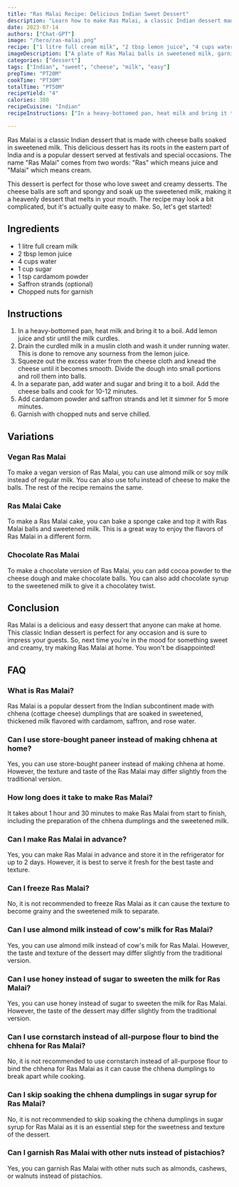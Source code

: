 ```yaml
---
title: "Ras Malai Recipe: Delicious Indian Sweet Dessert"
description: "Learn how to make Ras Malai, a classic Indian dessert made with cheese balls in sweetened milk. This easy recipe is perfect for any occasion!"
date: 2023-07-14
authors: ["Chat-GPT"]
image: "/hero/ras-malai.png"
recipe: ["1 litre full cream milk", "2 tbsp lemon juice", "4 cups water", "1 cup sugar", "1 tsp cardamom powder", "Saffron strands (optional)", "Chopped nuts for garnish"]
imageDescription: ["A plate of Ras Malai balls in sweetened milk, garnished with chopped nuts."]
categories: ["dessert"]
tags: ["Indian", "sweet", "cheese", "milk", "easy"]
prepTime: "PT20M"
cookTime: "PT30M"
totalTime: "PT50M"
recipeYield: "4"
calories: 380
recipeCuisine: "Indian"
recipeInstructions: ["In a heavy-bottomed pan, heat milk and bring it to a boil. Add lemon juice and stir until the milk curdles. Drain the curdled milk in a muslin cloth and wash it under running water.", "Squeeze out the excess water from the cheese cloth and knead the cheese until it becomes smooth. Divide the dough into small portions and roll them into balls.", "In a separate pan, add water and sugar and bring it to a boil. Add the cheese balls and cook for 10-12 minutes.", "Add cardamom powder and saffron strands and let it simmer for 5 more minutes. Garnish with chopped nuts and serve chilled."]

---
```


Ras Malai is a classic Indian dessert that is made with cheese balls soaked in sweetened milk. This delicious dessert has its roots in the eastern part of India and is a popular dessert served at festivals and special occasions. The name "Ras Malai" comes from two words: "Ras" which means juice and "Malai" which means cream.

This dessert is perfect for those who love sweet and creamy desserts. The cheese balls are soft and spongy and soak up the sweetened milk, making it a heavenly dessert that melts in your mouth. The recipe may look a bit complicated, but it's actually quite easy to make. So, let's get started!

## Ingredients

- 1 litre full cream milk
- 2 tbsp lemon juice
- 4 cups water
- 1 cup sugar
- 1 tsp cardamom powder
- Saffron strands (optional)
- Chopped nuts for garnish

## Instructions

1. In a heavy-bottomed pan, heat milk and bring it to a boil. Add lemon juice and stir until the milk curdles.
2. Drain the curdled milk in a muslin cloth and wash it under running water. This is done to remove any sourness from the lemon juice.
3. Squeeze out the excess water from the cheese cloth and knead the cheese until it becomes smooth. Divide the dough into small portions and roll them into balls.
4. In a separate pan, add water and sugar and bring it to a boil. Add the cheese balls and cook for 10-12 minutes.
5. Add cardamom powder and saffron strands and let it simmer for 5 more minutes.
6. Garnish with chopped nuts and serve chilled.

## Variations

### Vegan Ras Malai

To make a vegan version of Ras Malai, you can use almond milk or soy milk instead of regular milk. You can also use tofu instead of cheese to make the balls. The rest of the recipe remains the same.

### Ras Malai Cake

To make a Ras Malai cake, you can bake a sponge cake and top it with Ras Malai balls and sweetened milk. This is a great way to enjoy the flavors of Ras Malai in a different form.

### Chocolate Ras Malai

To make a chocolate version of Ras Malai, you can add cocoa powder to the cheese dough and make chocolate balls. You can also add chocolate syrup to the sweetened milk to give it a chocolatey twist.

## Conclusion

Ras Malai is a delicious and easy dessert that anyone can make at home. This classic Indian dessert is perfect for any occasion and is sure to impress your guests. So, next time you're in the mood for something sweet and creamy, try making Ras Malai at home. You won't be disappointed!

## FAQ

### What is Ras Malai?

Ras Malai is a popular dessert from the Indian subcontinent made with chhena (cottage cheese) dumplings that are soaked in sweetened, thickened milk flavored with cardamom, saffron, and rose water.

### Can I use store-bought paneer instead of making chhena at home?

Yes, you can use store-bought paneer instead of making chhena at home. However, the texture and taste of the Ras Malai may differ slightly from the traditional version.

### How long does it take to make Ras Malai?

It takes about 1 hour and 30 minutes to make Ras Malai from start to finish, including the preparation of the chhena dumplings and the sweetened milk.

### Can I make Ras Malai in advance?

Yes, you can make Ras Malai in advance and store it in the refrigerator for up to 2 days. However, it is best to serve it fresh for the best taste and texture.

### Can I freeze Ras Malai?

No, it is not recommended to freeze Ras Malai as it can cause the texture to become grainy and the sweetened milk to separate.

### Can I use almond milk instead of cow's milk for Ras Malai?

Yes, you can use almond milk instead of cow's milk for Ras Malai. However, the taste and texture of the dessert may differ slightly from the traditional version.

### Can I use honey instead of sugar to sweeten the milk for Ras Malai?

Yes, you can use honey instead of sugar to sweeten the milk for Ras Malai. However, the taste of the dessert may differ slightly from the traditional version.

### Can I use cornstarch instead of all-purpose flour to bind the chhena for Ras Malai?

No, it is not recommended to use cornstarch instead of all-purpose flour to bind the chhena for Ras Malai as it can cause the chhena dumplings to break apart while cooking.

### Can I skip soaking the chhena dumplings in sugar syrup for Ras Malai?

No, it is not recommended to skip soaking the chhena dumplings in sugar syrup for Ras Malai as it is an essential step for the sweetness and texture of the dessert.

### Can I garnish Ras Malai with other nuts instead of pistachios?

Yes, you can garnish Ras Malai with other nuts such as almonds, cashews, or walnuts instead of pistachios.